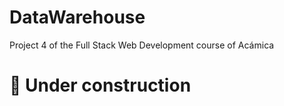 # DataWarehouse
Project 4 of the Full Stack Web Development course of Acámica

# :construction: Under construction
